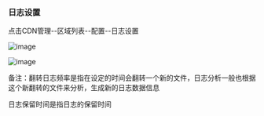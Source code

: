 ### 日志设置

点击CDN管理--区域列表--配置--日志设置

![image](https://user-images.githubusercontent.com/90588289/135242583-4a99ed36-7127-41fc-a9e0-e60b8d3a581b.png)

![image](https://user-images.githubusercontent.com/90588289/133736006-6d50c67a-8290-4e10-8139-f51fa6100a58.png)

备注：翻转日志频率是指在设定的时间会翻转一个新的文件，日志分析一般也根据这个新翻转的文件来分析，生成新的日志数据信息

日志保留时间是指日志的保留时间
